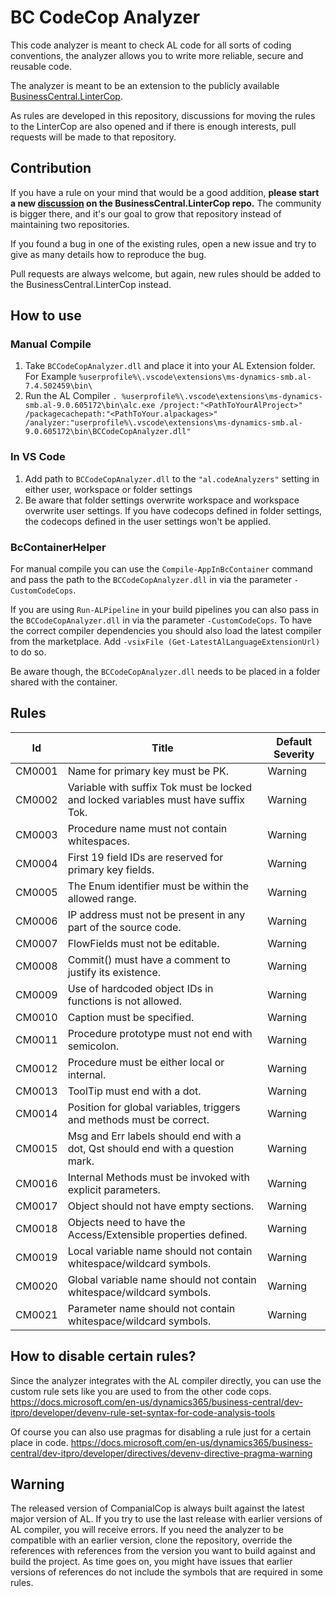# BC CodeCop Analyzer

This code analyzer is meant to check AL code for all sorts of coding conventions, the analyzer allows you to write more reliable, secure and reusable code. 

The analyzer is meant to be an extension to the publicly available [BusinessCentral.LinterCop](https://github.com/StefanMaron/BusinessCentral.LinterCop). 

As rules are developed in this repository, discussions for moving the rules to the LinterCop are also opened and if there is enough interests, pull requests will be made to that repository.

## Contribution

If you have a rule on your mind that would be a good addition, **please start a new [discussion](https://github.com/StefanMaron/BusinessCentral.LinterCop/discussions) on the BusinessCentral.LinterCop repo.** The community is bigger there, and it's our goal to grow that repository instead of maintaining two repositories.

If you found a bug in one of the existing rules, open a new issue and try to give as many details how to reproduce the bug.

Pull requests are always welcome, but again, new rules should be added to the BusinessCentral.LinterCop instead.

## How to use

### Manual Compile

1. Take `BCCodeCopAnalyzer.dll` and place it into your AL Extension folder. For Example `%userprofile%\.vscode\extensions\ms-dynamics-smb.al-7.4.502459\bin\`
2. Run the AL Compiler `. %userprofile%\.vscode\extensions\ms-dynamics-smb.al-9.0.605172\bin\alc.exe /project:"<PathToYourAlProject>" /packagecachepath:"<PathToYour.alpackages>" /analyzer:"userprofile%\.vscode\extensions\ms-dynamics-smb.al-9.0.605172\bin\BCCodeCopAnalyzer.dll"`

### In VS Code

1. Add path to `BCCodeCopAnalyzer.dll` to the `"al.codeAnalyzers"` setting in either user, workspace or folder settings
2. Be aware that folder settings overwrite workspace and workspace overwrite user settings. If you have codecops defined in folder settings, the codecops defined in the user settings won't be applied.

### BcContainerHelper

For manual compile you can use the `Compile-AppInBcContainer` command and pass the path to the `BCCodeCopAnalyzer.dll` in via the parameter `-CustomCodeCops`.

If you are using `Run-ALPipeline` in your build pipelines you can also pass in the `BCCodeCopAnalyzer.dll` in via the parameter `-CustomCodeCops`. To have the correct compiler dependencies you should also load the latest compiler from the marketplace. Add `-vsixFile (Get-LatestAlLanguageExtensionUrl)` to do so.

Be aware though, the `BCCodeCopAnalyzer.dll` needs to be placed in a folder shared with the container.

## Rules

|Id| Title|Default Severity|
|---|---|---|
|CM0001|Name for primary key must be PK.|Warning|
|CM0002|Variable with suffix Tok must be locked and locked variables must have suffix Tok.|Warning|
|CM0003|Procedure name must not contain whitespaces.|Warning|
|CM0004|First 19 field IDs are reserved for primary key fields.|Warning|
|CM0005|The Enum identifier must be within the allowed range.|Warning|
|CM0006|IP address must not be present in any part of the source code.|Warning|
|CM0007|FlowFields must not be editable.|Warning|
|CM0008|Commit() must have a comment to justify its existence.|Warning|
|CM0009|Use of hardcoded object IDs in functions is not allowed.|Warning|
|CM0010|Caption must be specified.|Warning|
|CM0011|Procedure prototype must not end with semicolon.|Warning|
|CM0012|Procedure must be either local or internal.|Warning|
|CM0013|ToolTip must end with a dot.|Warning|
|CM0014|Position for global variables, triggers and methods must be correct.|Warning|
|CM0015|Msg and Err labels should end with a dot, Qst should end with a question mark.|Warning|
|CM0016|Internal Methods must be invoked with explicit parameters.|Warning|
|CM0017|Object should not have empty sections.|Warning|
|CM0018|Objects need to have the Access/Extensible properties defined.|Warning|
|CM0019|Local variable name should not contain whitespace/wildcard symbols.|Warning|
|CM0020|Global variable name should not contain whitespace/wildcard symbols.|Warning|
|CM0021|Parameter name should not contain whitespace/wildcard symbols.|Warning|

## How to disable certain rules?

Since the analyzer integrates with the AL compiler directly, you can use the custom rule sets like you are used to from the other code cops.
https://docs.microsoft.com/en-us/dynamics365/business-central/dev-itpro/developer/devenv-rule-set-syntax-for-code-analysis-tools

Of course you can also use pragmas for disabling a rule just for a certain place in code.
https://docs.microsoft.com/en-us/dynamics365/business-central/dev-itpro/developer/directives/devenv-directive-pragma-warning

## Warning
The released version of CompanialCop is always built against the latest major version of AL. If you try to use the last release with earlier versions of AL compiler, you will receive errors. If you need the analyzer to be compatible with an earlier version, clone the repository, override the references with references from the version you want to build against and build the project. As time goes on, you might have issues that earlier versions of references do not include the symbols that are required in some rules.